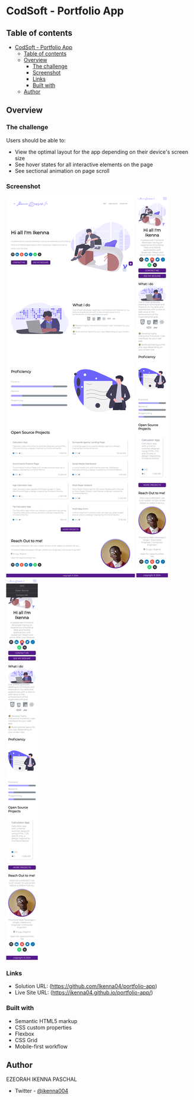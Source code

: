 # CodSoft - Portfolio App

## Table of contents

- [CodSoft - Portfolio App](#codsoft---portfolio-app)
  - [Table of contents](#table-of-contents)
  - [Overview](#overview)
    - [The challenge](#the-challenge)
    - [Screenshot](#screenshot)
    - [Links](#links)
    - [Built with](#built-with)
  - [Author](#author)

## Overview

### The challenge

Users should be able to:

- View the optimal layout for the app depending on their device's screen size
- See hover states for all interactive elements on the page
- See sectional animation on page scroll

### Screenshot

![](<screen-shots/127.0.0.1_5500_portfolio-app_index.html%20(1).png>)
![](<screen-shots/127.0.0.1_5500_portfolio-app_index.html%20(2).png>)
![](<screen-shots/127.0.0.1_5500_portfolio-app_index.html%20(3).png>)

### Links

- Solution URL: (https://github.com/Ikenna04/portfolio-app)
- Live Site URL: (https://ikenna04.github.io/portfolio-app/)

### Built with

- Semantic HTML5 markup
- CSS custom properties
- Flexbox
- CSS Grid
- Mobile-first workflow

## Author

EZEORAH IKENNA PASCHAL

- Twitter - [@ikenna004](https://www.twitter.com/ikenna004)
